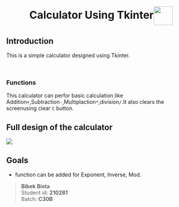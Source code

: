 
<h1 align="center">Calculator Using Tkinter<img align="center" src="https://imgur.com/P3edJuq.jpg" height="50" width="50" /></h1>
<h2>Introduction</h2>
<p align="left">This is a simple calculator designed using Tkinter.</p>
<br>

<h3>Functions</h3>

This calculator can perfor basic calculation like Addition``+``,Subtraction``-``,Multiplaction``*``,division``/``.It also clears the screenusing  clear ``C`` button.

## Full design of the calculator
<img src="https://imgur.com/mxToKLD.png" />

##  Goals
- function can be added for Exponent, Inverse, Mod.


> **Bibek Bista** <br>
Student id: **210281** <br>
Batch: **C30B**

